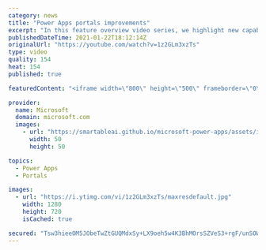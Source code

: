 ```yaml
---
category: news
title: "Power Apps portals improvements"
excerpt: "In this feature overview video series, we highlight new capabilities included in the latest update to Microsoft Power Apps.  Power Apps portals improvements bring new capabilities for makers and developers by providing a new identity management configuration experience with enhanced functionality to"
publishedDateTime: 2021-01-22T18:12:14Z
originalUrl: "https://youtube.com/watch?v=1z2GLm3xzTs"
type: video
quality: 154
heat: 154
published: true

featuredContent: "<iframe width=\"800\" height=\"500\" frameborder=\"0\" src=\"https://www.youtube.com/embed/1z2GLm3xzTs\" allow=\"accelerometer; autoplay; encrypted-media; gyroscope; picture-in-picture\" allowfullscreen></iframe>"

provider:
  name: Microsoft
  domain: microsoft.com
  images:
    - url: "https://smartableai.github.io/microsoft-power-apps/assets/images/organizations/microsoft.com-50x50.jpg"
      width: 50
      height: 50

topics:
  - Power Apps
  - Portals

images:
  - url: "https://i.ytimg.com/vi/1z2GLm3xzTs/maxresdefault.jpg"
    width: 1280
    height: 720
    isCached: true

secured: "Tsw3hieeOM5JObeTwZtGUQMdxSy+LX9oeh5w4K3BhMOrsSZVeS3+rgF/unSOWnCYV/O8f3/zXQJ0DXHv2AMWEwNWatoeRIxeimCcyZlOEmTClv9Y09Kp/IcRVskw6oJE+1o9gMyYv3UyIOtTYqedvVaQBypYLKScvcc9Ws8g94Xi0dkNw3rD7T+mr0HB7RxwhkmePaT8xYXbmoThVxc0PHB+xLQoASA733Ggozk/Bl2YbFf5Lpy1lIeBT+a/DC9p5wxNA+6HEbq9FX+ia2NaSanHKn8jaRU/UWUYARCiLsnJ+fdpDpYYTWqK63GfL0ftqBuvF+zgBgx6Aso8j69RYdH8c7faAqmneCDi+qIPhCUPsEizHnokP3nwVcnZobY/0XpJqA/YJ/CnH/1AgCyGwWKlZo5T/M8LlDif7KDhHNtgG7wAU+jdBHeJHB6+1Xg2;pZbXE3bXTwfHzqb3IDWyUw=="
---
```


